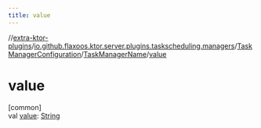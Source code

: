 ```yaml
---
title: value
---
```


//[extra-ktor-plugins](../../../../index.md)/[io.github.flaxoos.ktor.server.plugins.taskscheduling.managers](../../index.md)/[TaskManagerConfiguration](../index.md)/[TaskManagerName](index.md)/[value](value.md)

# value

[common]\
val [value](value.md): [String](https://kotlinlang.org/api/latest/jvm/stdlib/kotlin/-string/index.md)




